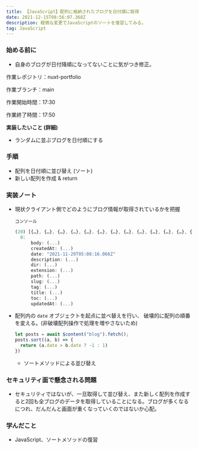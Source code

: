 ```yaml
---
title: 【JavaScript】配列に格納されたブログを日付順に取得
date: 2021-12-15T08:56:07.368Z
description: 軽微な変更でJavaScriptのソートを復習してみる。
tag: JavaScript
---
```

### 始める前に

* 自身のブログが日付降順になってないことに気がつき修正。



作業レポジトリ：nuxt-portfolio

作業ブランチ：main

作業開始時間：17:30

作業終了時間：17:50

**実装したいこと (詳細)**

* ランダムに並ぶブログを日付順にする



### 手順

*  配列を日付順に並び替え (ソート)
*  新しい配列を作成 & return



### 実装ノート

* 現状クライアント側でどのようにブログ情報が取得されているかを把握

    `コンソール`

  ```jsx
  (20) [{…}, {…}, {…}, {…}, {…}, {…}, {…}, {…}, {…}, {…}, {…}, {…}, {…}, {…}, {…}, {…}, {…}, {…}, {…}, {…}]
  	0:
  		body: (...)
  		createdAt: (...)
  		date: "2021-11-29T05:08:16.066Z"
  		description: (...)
  		dir: (...)
  		extension: (...)
  		path: (...)
  		slug: (...)
  		tag: (...)
  		title: (...)
  		toc: (...)
  		updatedAt: (...)
  ```
* 配列内の `date` オブジェクトを起点に並べ替えを行い、 破壊的に配列の順番を変える。(非破壊配列操作で処理を増やさないため)

  ```jsx
  let posts = await $content("blog").fetch();
  posts.sort((a, b) => {
    return (a.date > b.date ? -1 : 1)
  })
  ```

  * ソートメソッドによる並び替え



### セキュリティ面で懸念される問題

* セキュリティではないが、一旦取得して並び替え、また新しく配列を作成すると2回も全ブログのデータを取得していることになる。ブログが多くなるにつれ、だんだんと画面が重くなっていくのではないか心配。



### 学んだこと

* JavaScript、ソートメソッドの復習